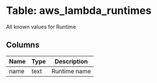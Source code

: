 
# Table: aws_lambda_runtimes
All known values for Runtime
## Columns
| Name        | Type           | Description  |
| ------------- | ------------- | -----  |
|name|text|Runtime name|
